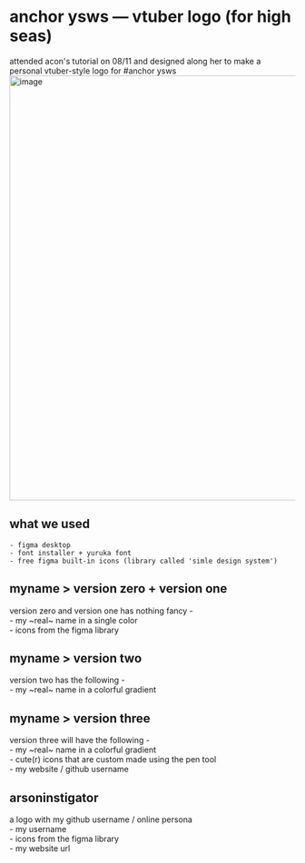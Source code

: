 # anchor ysws — vtuber logo (for high seas)
attended acon's tutorial on 08/11 and designed along her to make a personal vtuber-style logo for #anchor ysws
<img width="749" alt="image" src="https://github.com/user-attachments/assets/573d5876-4566-45d6-aba8-d224e43a7b7c">

## what we used <br>
    - figma desktop
    - font installer + yuruka font
    - free figma built-in icons (library called 'simle design system')

## myname > version zero + version one
version zero and version one has nothing fancy - <br>
    - my ~real~ name in a single color <br>
    - icons from the figma library <br>

## myname > version two
version two has the following - <br>
    - my ~real~ name in a colorful gradient <br>

## myname > version three
version three will have the following - <br>
    - my ~real~ name in a colorful gradient <br>
    - cute(r) icons that are custom made using the pen tool <br>
    - my website / github username <br> 

## arsoninstigator
a logo with my github username / online persona <br>
    - my username <br>
    - icons from the figma library <br>
    - my website url

